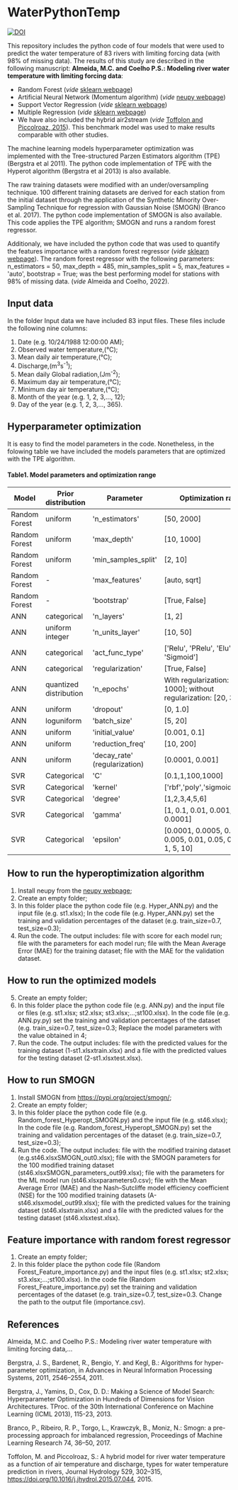 # WaterPythonTemp

[![DOI](https://zenodo.org/badge/500502645.svg)](https://zenodo.org/badge/latestdoi/500502645)

This repository includes the python code of four models that were used to predict the water temperature of 83 rivers with limiting forcing data (with 98% of missing data). The results of this study are described in the following manuscript: 
**Almeida, M.C. and Coelho P.S.: Modeling river water temperature with limiting forcing data**:

- Random Forest (_vide_ [sklearn webpage](https://scikit-learn.org/stable/modules/generated/sklearn.ensemble.RandomForestRegressor.html))
-	Artificial Neural Network (Momentum algorithm) (_vide_ [neupy webpage](http://neupy.com/modules/generated/neupy.algorithms.Momentum.html))
-	Support Vector Regression (_vide_ [sklearn webpage](https://scikit-learn.org/stable/modules/generated/sklearn.svm.SVR.html]))
-	Multiple Regression (_vide_ [sklearn webpage](https://scikit-learn.org/stable/modules/generated/sklearn.linear_model.LinearRegression.html]))
-	We have also included the hybrid air2stream (_vide_ [Toffolon and Piccolroaz, 2015](https://github.com/marcotoffolon/air2stream)). This benchmark model was used to make results comparable with other studies.

The machine learning models hyperparameter optimization was implemented with the Tree-structured Parzen Estimators algorithm (TPE) (Bergstra et al 2011). The python code implementation of TPE with the Hyperot algorithm (Bergstra et al 2013) is also available.

The raw training datasets were modified with an under/oversampling technique. 100 different training datasets are derived for each station from the initial dataset through the application of the Synthetic Minority Over-Sampling Technique for regression with Gaussian Noise (SMOGN) (Branco et al. 2017). The python code implementation of SMOGN is also available. This code applies the TPE algorithm; SMOGN and runs a random forest regressor.

Additionaly, we have included the python code that was used to quantify the features importance with a random forest regressor (_vide_ [sklearn webpage](https://scikit-learn.org/stable/auto_examples/ensemble/plot_forest_importances.html)). The random forest regressor with the following parameters: n_estimators = 50, max_depth = 485, min_samples_split = 5, max_features = 'auto', bootstrap = True; was the best performing model for stations with 98% of missing data. (_vide_ Almeida and Coelho, 2022).


## Input data

In the folder Input data we have included 83 input files. These files include the following nine columns:

1. Date (e.g. 10/24/1988  12:00:00 AM);
2. Observed water temperature,(°C);
3. Mean daily air temperature,(°C);
4. Discharge,(m<sup>3</sup>s<sup>-1</sup>);
5. Mean daily Global radiation,(Jm<sup>-2</sup>);
6. Maximum day air temperature,(°C);
7. Minimum day air temperature,(°C);
8. Month of the year (e.g. 1, 2, 3,..., 12);
9. Day of the year (e.g. 1, 2, 3,..., 365).

## Hyperparameter optimization
It is easy to find the model parameters in the code. Nonetheless, in the folowing table we have included the models parameters that are optimized with the TPE algorithm.

#### Table1. Model parameters and optimization range
Model|	Prior distribution|	Parameter     |	Optimization range
---- | ------------------ | ------------- | ------------------ 
Random Forest   |uniform           |	'n_estimators'|	[50, 2000]
Random Forest   |uniform           |	'max_depth'   |	[10, 1000]
Random Forest   |uniform           |	'min_samples_split'|[2, 10]
Random Forest   |-                 |	'max_features'|	[auto, sqrt]
Random Forest   |-                 |	'bootstrap'   |	[True, False]
ANN             |	categorical      |	'n_layers'	  | [1, 2]
ANN             |uniform integer   |	'n_units_layer' | [10, 50]
ANN          	  |categorical        |	'act_func_type' |	['Relu', 'PRelu', 'Elu', 'Tanh', 'Sigmoid']
ANN             |categorical        |	'regularization'|	[True, False]
ANN          	  |quantized distribution|	'n_epochs'|	With regularization: [500, 1000]; without regularization: [20, 300]
ANN         	  |uniform            |	'dropout'     |	[0, 1.0]
ANN         	  |loguniform         |	'batch_size'  |	[5, 20]
ANN             |uniform            |	'initial_value'| [0.001, 0.1]
ANN             |uniform            |	'reduction_freq'|	[10, 200]
ANN             |uniform            |	'decay_rate' (regularization)|[0.0001, 0.001]
SVR             |	Categorical       |	'C'|[0.1,1,100,1000]
SVR             |Categorical        |	'kernel'|	['rbf','poly','sigmoid','linear']
SVR         	  |Categorical        |'degree' |	[1,2,3,4,5,6]
SVR             |Categorical        |	'gamma' |	[1, 0.1, 0.01, 0.001, 0.0001]
SVR             |Categorical        |	'epsilon'|	[0.0001, 0.0005, 0.001, 0.005, 0.01, 0.05, 0.1, 0.5, 1, 5, 10]


## How to run the hyperoptimization algorithm
1. Install neupy from the [neupy webpage](http://neupy.com/pages/installation.html);
2. Create an empty folder;
3. In this folder place the python code file (e.g. Hyper_ANN.py) and the input file (e.g. st1.xlsx); In the code file (e.g. Hyper_ANN.py) set the training and validation percentages of the dataset (e.g. train_size=0.7, test_size=0.3);
4. Run the code. The output includes: file with score for each model run; file with the parameters for each model run; file with the Mean Average Error (MAE) for the training dataset; file with the MAE for the validation dataset. 

## How to run the optimized models
5. Create an empty folder;
6. In this folder place the python code file (e.g. ANN.py) and the input file or files (e.g. st1.xlsx; st2.xlsx; st3.xlsx;...;st100.xlsx). In the code file (e.g. ANN.py.py) set the training and validation percentages of the dataset (e.g. train_size=0.7, test_size=0.3; Replace the model parameters with the value obtained in 4;
7. Run the code. The output includes: file with the predicted values for the training dataset (1-st1.xlsxtrain.xlsx) and a file with the predicted values for the testing dataset (2-st1.xlsxtest.xlsx).

## How to run SMOGN
1. Install SMOGN from https://pypi.org/project/smogn/;
2. Create an empty folder;
3. In this folder place the python code file (e.g. Random_forest_Hyperopt_SMOGN.py) and the input file (e.g. st46.xlsx); In the code file (e.g. Random_forest_Hyperopt_SMOGN.py) set the training and validation percentages of the dataset (e.g. train_size=0.7, test_size=0.3);
4. Run the code. The output includes: file with the modified training dataset (e.g.st46.xlsxSMOGN_out0.xlsx); file with the SMOGN parameters for the 100 modified training dataset (st46.xlsxSMOGN_parameters_out99.xlsx); file with the parameters for the ML model run (st46.xlsxparameters0.csv); file with the Mean Average Error (MAE) and the Nash–Sutcliffe model efficiency coefficient (NSE) for the 100 modified training datasets (A-st46.xlsxmodel_out99.xlsx); file with the predicted values for the training dataset (st46.xlsxtrain.xlsx) and a file with the predicted values for the testing dataset (st46.xlsxtest.xlsx).

## Feature importance with random forest regressor
1. Create an empty folder;
2. In this folder place the python code file (Random Forest_Feature_importance.py) and the input files (e.g. st1.xlsx; st2.xlsx; st3.xlsx;...;st100.xlsx). In the code file (Random Forest_Feature_importance.py) set the training and validation percentages of the dataset (e.g. train_size=0.7, test_size=0.3. Change the path to the output file (importance.csv).

## References
Almeida, M.C. and Coelho P.S.: Modeling river water temperature with limiting forcing data,...

Bergstra, J. S., Bardenet, R., Bengio, Y. and Kegl, B.: Algorithms for hyper-parameter optimization, in Advances in Neural Information Processing Systems, 2011, 2546–2554, 2011.

Bergstra, J., Yamins, D., Cox, D. D.: Making a Science of Model Search: Hyperparameter Optimization in Hundreds of Dimensions for Vision Architectures. TProc. of the 30th International Conference on Machine Learning (ICML 2013), 115-23, 2013.

Branco, P., Ribeiro, R. P., Torgo, L., Krawczyk, B., Moniz, N.: Smogn: a pre-processing approach for imbalanced regression, Proceedings of Machine Learning Research 74, 36–50, 2017.

Toffolon, M. and Piccolroaz, S.: A hybrid model for river water temperature as a function of air temperature and discharge,
types for water temperature prediction in rivers, Journal Hydrology 529, 302–315, https://doi.org/10.1016/j.jhydrol.2015.07.044, 2015.
